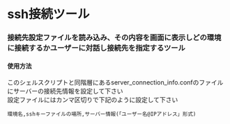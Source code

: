 # ssh接続ツール

### 接続先設定ファイルを読み込み、その内容を画面に表示しどの環境に接続するかユーザーに対話し接続先を指定するツール

#### 使用方法

このシェルスクリプトと同階層にあるserver_connection_info.confのファイルにサーバーの接続先情報を設定して下さい  
設定ファイルにはカンマ区切りで下記のように設定して下さい  

```
環境名,sshキーファイルの場所,サーバー情報(「ユーザー名@IPアドレス」形式)
```

